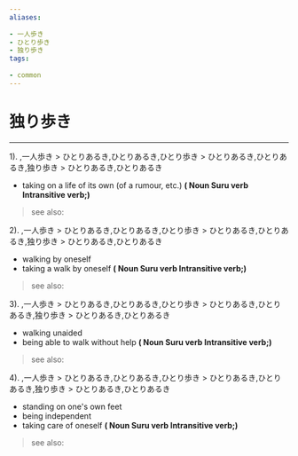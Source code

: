 ```yaml
---
aliases:
    
- 一人歩き
- ひとり歩き
- 独り歩き
tags:
    
- common
---
```


# 独り歩き
---
1).
,一人歩き > ひとりあるき,ひとりあるき,ひとり歩き > ひとりあるき,ひとりあるき,独り歩き > ひとりあるき,ひとりあるき

- taking on a life of its own (of a rumour, etc.)
**( Noun Suru verb Intransitive verb;)**
> see also: 
            
2).
,一人歩き > ひとりあるき,ひとりあるき,ひとり歩き > ひとりあるき,ひとりあるき,独り歩き > ひとりあるき,ひとりあるき

- walking by oneself
- taking a walk by oneself
**( Noun Suru verb Intransitive verb;)**
> see also: 
            
3).
,一人歩き > ひとりあるき,ひとりあるき,ひとり歩き > ひとりあるき,ひとりあるき,独り歩き > ひとりあるき,ひとりあるき

- walking unaided
- being able to walk without help
**( Noun Suru verb Intransitive verb;)**
> see also: 
            
4).
,一人歩き > ひとりあるき,ひとりあるき,ひとり歩き > ひとりあるき,ひとりあるき,独り歩き > ひとりあるき,ひとりあるき

- standing on one's own feet
- being independent
- taking care of oneself
**( Noun Suru verb Intransitive verb;)**
> see also: 
            